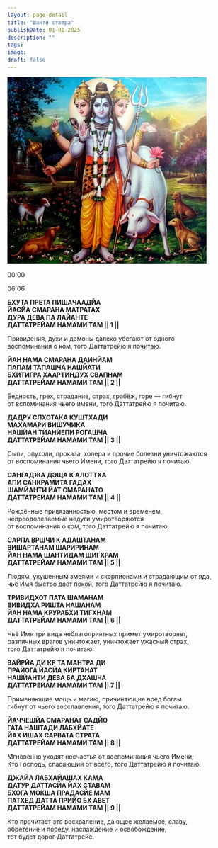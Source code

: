 ```yaml
---
layout: page-detail
title: "Шанти стотра"
publishDate: 01-01-2025
description: ""
tags:
image:
draft: false
---
```


![](/upload/iblock/dd8/dd813e059357088758efd597c889bac2.jpg) 

00:00 

06:06 

**БХУТА ПРЕТА ПИШАЧААДЙА**  
 **ЙАСЙА СМАРАНА МАТРАТАХ**  
 **ДУРА ДЕВА ПА ЛАЙАНТЕ**  
 **ДАТТАТРЕЙАМ НАМАМИ ТАМ || 1 ||**  
  
 Привидения, духи и демоны далеко убегают от одного  
 воспоминания о ком, того Даттатрейю я почитаю.  
  
**ЙАН НАМА СМАРАНА ДАИНЙАМ**  
 **ПАПАМ ТАПАШЧА НАШЙАТИ**  
 **БХИТИГРА ХААРТИНДУХ СВАПНАМ**  
 **ДАТТАТРЕЙАМ НАМАМИ ТАМ** **|| 2 ||**  
  
 Бедность, грех, страдание, страх, грабёж, горе — гибнут  
 от вспоминания чьего имени, того Даттатрейю я почитаю.  
  
**ДАДРУ СПХОТАКА КУШТХАДИ**  
 **МАХАМАРИ ВИШУЧИКА**  
 **НАШЙАН ТЙАНЙЕПИ РОГАШЧА**  
 **ДАТТАТРЕЙАМ НАМАМИ ТАМ** **|| 3 ||**  
  
 Сыпи, опухоли, проказа, холера и прочие болезни уничтожаются  
 от воспоминания чьего Имени, того Даттатрейю я почитаю.  
  
**САНГАДЖА ДЭЩА К АЛОТТХА**  
 **АПИ САНКРАМИТА ГАДАХ**  
 **ШАМЙАНТИ ЙАТ СМАРАНАТО**  
 **ДАТТАТРЕЙАМ НАМАМИ ТАМ** **|| 4 ||**  
  
 Рождённые привязанностью, местом и временем,  
 непреодолеваемые недуги умиротворяются  
 от воспоминания о ком, того Даттатрейю я почитаю.  
  
**САРПА ВРШЧИ К АДАШТАНАМ**  
 **ВИШАРТАНАМ ШАРИРИНАМ**  
 **ЙАН НАМА ШАНТИДАМ ЩИГХРАМ**  
 **ДАТТАТРЕЙАМ НАМАМИ ТАМ** **|| 5 ||**  
  
 Людям, укушенным змеями и скорпионами и страдающим от яда,  
 чьё Имя быстро даёт покой, того Даттатрейю я почитаю.  
  
**ТРИВИДХОТ ПАТА ШАМАНАМ**  
 **ВИВИДХА РИШТА НАШАНАМ**  
 **ЙАН НАМА КРУРАБХИ ТИГХНАМ**  
 **ДАТТАТРЕЙАМ НАМАМИ ТАМ** **|| 6 ||**  
  
 Чьё Имя три вида неблагоприятных примет умиротворяет,  
 различных врагов уничтожает, уничтожает ужасный страх,  
 того Даттатрейю я почитаю.  
  
**ВАЙРЙА ДИ КР ТА МАНТРА ДИ**  
 **ПРАЙОГА ЙАСЙА КИРТАНАТ**  
 **НАШЙАНТИ ДЕВА БА ДХАШЧА**  
 **ДАТТАТРЕЙАМ НАМАМИ ТАМ** **|| 7 ||**  
  
 Применяющие мощь и магию, причиняющие вред богам  
 гибнут от чьего восславления, того Даттатрейю я почитаю.  
  
**ЙАЧЧЕШЙА СМАРАНАТ САДЙО**  
 **ГАТА НАШТАДИ ЛАБХЙАТЕ**  
 **ЙАХ ИШАХ САРВАТА СТРАТА**  
 **ДАТТАТРЕЙАМ НАМАМИ ТАМ** **|| 8 ||**  
  
 Мгновенно уходят несчастья от воспоминания чьего Имени;  
 Кто Господь, спасающий от всего, того Даттатрейю я почитаю.  
  
**ДЖАЙА ЛАБХАЙАШАХ КАМА**  
 **ДАТУР ДАТТАСЙА ЙАХ СТАВАМ**  
 **БХОГА МОКША ПРАДАСЙЕ МАМ**  
 **ПАТХЕД ДАТТА ПРИЙО БХ АВЕТ**  
 **ДАТТАТРЕЙАМ НАМАМИ ТАМ** **|| 9 ||**  
  
 Кто прочитает это восхваление, дающее желаемое, славу,  
 обретение и победу, наслаждение и освобождение,  
 тот будет дорог Даттатрейе.  
  
  
